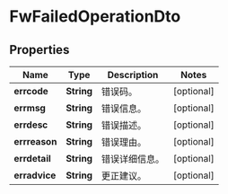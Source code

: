 
# FwFailedOperationDto

## Properties
Name | Type | Description | Notes
------------ | ------------- | ------------- | -------------
**errcode** | **String** | 错误码。 |  [optional]
**errmsg** | **String** | 错误信息。 |  [optional]
**errdesc** | **String** | 错误描述。 |  [optional]
**errreason** | **String** | 错误理由。 |  [optional]
**errdetail** | **String** | 错误详细信息。 |  [optional]
**erradvice** | **String** | 更正建议。 |  [optional]



